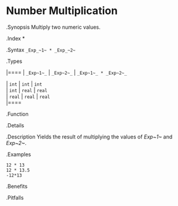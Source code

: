 # Number Multiplication

.Synopsis
Multiply two numeric values.

.Index
*

.Syntax
`_Exp_~1~ * _Exp_~2~`

.Types


|====
| `_Exp~1~_` |  `_Exp~2~_` | `_Exp~1~_ * _Exp~2~_` 

| `int`     |  `int`     | `int`               
| `int`     |  `real`    | `real`              
| `real`    |  `real`    | `real`              
|====

.Function

.Details

.Description
Yields the result of multiplying the values of _Exp~1~_ and _Exp~2~_.

.Examples
```rascal-shell
12 * 13
12 * 13.5
-12*13
```

.Benefits

.Pitfalls

